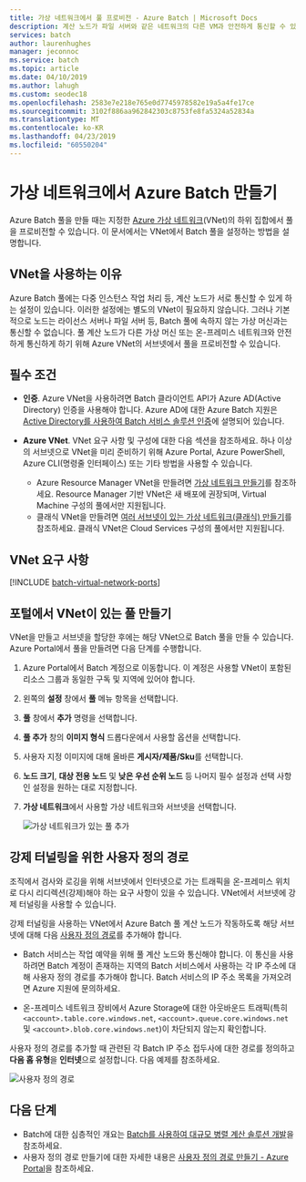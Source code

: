 ```yaml
---
title: 가상 네트워크에서 풀 프로비전 - Azure Batch | Microsoft Docs
description: 계산 노드가 파일 서버와 같은 네트워크의 다른 VM과 안전하게 통신할 수 있도록 Azure 가상 네트워크에 Batch 풀을 만드는 방법입니다.
services: batch
author: laurenhughes
manager: jeconnoc
ms.service: batch
ms.topic: article
ms.date: 04/10/2019
ms.author: lahugh
ms.custom: seodec18
ms.openlocfilehash: 2583e7e218e765e0d7745978582e19a5a4fe17ce
ms.sourcegitcommit: 3102f886aa962842303c8753fe8fa5324a52834a
ms.translationtype: MT
ms.contentlocale: ko-KR
ms.lasthandoff: 04/23/2019
ms.locfileid: "60550204"
---
```

# <a name="create-an-azure-batch-pool-in-a-virtual-network"></a>가상 네트워크에서 Azure Batch 만들기

Azure Batch 풀을 만들 때는 지정한 [Azure 가상 네트워크](../virtual-network/virtual-networks-overview.md)(VNet)의 하위 집합에서 풀을 프로비전할 수 있습니다. 이 문서에서는 VNet에서 Batch 풀을 설정하는 방법을 설명합니다. 

## <a name="why-use-a-vnet"></a>VNet을 사용하는 이유

Azure Batch 풀에는 다중 인스턴스 작업 처리 등, 계산 노드가 서로 통신할 수 있게 하는 설정이 있습니다. 이러한 설정에는 별도의 VNet이 필요하지 않습니다. 그러나 기본적으로 노드는 라이선스 서버나 파일 서버 등, Batch 풀에 속하지 않는 가상 머신과는 통신할 수 없습니다. 풀 계산 노드가 다른 가상 머신 또는 온-프레미스 네트워크와 안전하게 통신하게 하기 위해 Azure VNet의 서브넷에서 풀을 프로비전할 수 있습니다. 

## <a name="prerequisites"></a>필수 조건

* **인증**. Azure VNet을 사용하려면 Batch 클라이언트 API가 Azure AD(Active Directory) 인증을 사용해야 합니다. Azure AD에 대한 Azure Batch 지원은 [Active Directory를 사용하여 Batch 서비스 솔루션 인증](batch-aad-auth.md)에 설명되어 있습니다. 

* **Azure VNet**. VNet 요구 사항 및 구성에 대한 다음 섹션을 참조하세요. 하나 이상의 서브넷으로 VNet을 미리 준비하기 위해 Azure Portal, Azure PowerShell, Azure CLI(명령줄 인터페이스) 또는 기타 방법을 사용할 수 있습니다.  
  * Azure Resource Manager VNet을 만들려면 [가상 네트워크 만들기](../virtual-network/manage-virtual-network.md#create-a-virtual-network)를 참조하세요. Resource Manager 기반 VNet은 새 배포에 권장되며, Virtual Machine 구성의 풀에서만 지원됩니다.
  * 클래식 VNet을 만들려면 [여러 서브넷이 있는 가상 네트워크(클래식) 만들기](../virtual-network/create-virtual-network-classic.md)를 참조하세요. 클래식 VNet은 Cloud Services 구성의 풀에서만 지원됩니다.

## <a name="vnet-requirements"></a>VNet 요구 사항

[!INCLUDE [batch-virtual-network-ports](../../includes/batch-virtual-network-ports.md)]

## <a name="create-a-pool-with-a-vnet-in-the-portal"></a>포털에서 VNet이 있는 풀 만들기

VNet을 만들고 서브넷을 할당한 후에는 해당 VNet으로 Batch 풀을 만들 수 있습니다. Azure Portal에서 풀을 만들려면 다음 단계를 수행합니다. 

1. Azure Portal에서 Batch 계정으로 이동합니다. 이 계정은 사용할 VNet이 포함된 리소스 그룹과 동일한 구독 및 지역에 있어야 합니다. 
2. 왼쪽의 **설정** 창에서 **풀** 메뉴 항목을 선택합니다.
3. **풀** 창에서 **추가** 명령을 선택합니다.
4. **풀 추가** 창의 **이미지 형식** 드롭다운에서 사용할 옵션을 선택합니다. 
5. 사용자 지정 이미지에 대해 올바른 **게시자/제품/Sku**를 선택합니다.
6. **노드 크기**, **대상 전용 노드** 및 **낮은 우선 순위 노드** 등 나머지 필수 설정과 선택 사항인 설정을 원하는 대로 지정합니다.
7. **가상 네트워크**에서 사용할 가상 네트워크와 서브넷을 선택합니다.
  
   ![가상 네트워크가 있는 풀 추가](./media/batch-virtual-network/add-vnet-pool.png)

## <a name="user-defined-routes-for-forced-tunneling"></a>강제 터널링을 위한 사용자 정의 경로

조직에서 검사와 로깅을 위해 서브넷에서 인터넷으로 가는 트래픽을 온-프레미스 위치로 다시 리디렉션(강제)해야 하는 요구 사항이 있을 수 있습니다. VNet에서 서브넷에 강제 터널링을 사용할 수 있습니다. 

강제 터널링을 사용하는 VNet에서 Azure Batch 풀 계산 노드가 작동하도록 해당 서브넷에 대해 다음 [사용자 정의 경로](../virtual-network/virtual-networks-udr-overview.md)를 추가해야 합니다.

* Batch 서비스는 작업 예약을 위해 풀 계산 노드와 통신해야 합니다. 이 통신을 사용하려면 Batch 계정이 존재하는 지역의 Batch 서비스에서 사용하는 각 IP 주소에 대해 사용자 정의 경로를 추가해야 합니다. Batch 서비스의 IP 주소 목록을 가져오려면 Azure 지원에 문의하세요.

* 온-프레미스 네트워크 장비에서 Azure Storage에 대한 아웃바운드 트래픽(특히 `<account>.table.core.windows.net`, `<account>.queue.core.windows.net` 및 `<account>.blob.core.windows.net`)이 차단되지 않는지 확인합니다.

사용자 정의 경로를 추가할 때 관련된 각 Batch IP 주소 접두사에 대한 경로를 정의하고 **다음 홉 유형**을 **인터넷**으로 설정합니다. 다음 예제를 참조하세요.

![사용자 정의 경로](./media/batch-virtual-network/user-defined-route.png)

## <a name="next-steps"></a>다음 단계

- Batch에 대한 심층적인 개요는 [Batch를 사용하여 대규모 병렬 계산 솔루션 개발](batch-api-basics.md)을 참조하세요.
- 사용자 정의 경로 만들기에 대한 자세한 내용은 [사용자 정의 경로 만들기 - Azure Portal](../virtual-network/tutorial-create-route-table-portal.md)을 참조하세요.
